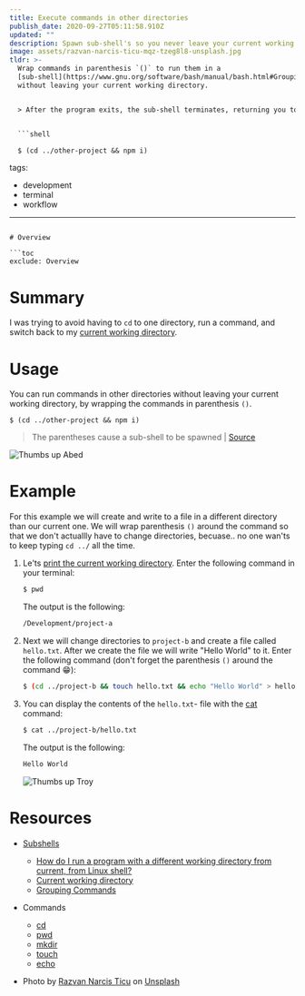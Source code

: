 ```yaml
---
title: Execute commands in other directories
publish_date: 2020-09-27T05:11:58.910Z
updated: ""
description: Spawn sub-shell's so you never leave your current working directory.
image: assets/razvan-narcis-ticu-mqz-tzeg8l8-unsplash.jpg
tldr: >-
  Wrap commands in parenthesis `()` to run them in a
  [sub-shell](https://www.gnu.org/software/bash/manual/bash.html#Grouping-Commands)
  without leaving your current working directory. 


  > After the program exits, the sub-shell terminates, returning you to your prompt of the parent shell, in the directory you started from. | [Source](https://stackoverflow.com/questions/786376/how-do-i-run-a-program-with-a-different-working-directory-from-current-from-lin/786419#786419)


  ```shell

  $ (cd ../other-project && npm i)

  ```
tags:
  - development
  - terminal
  - workflow
---
```

# Overview

```toc
exclude: Overview
```

# Summary

I was trying to avoid having to `cd` to one directory, run a command, and switch back to my [current working directory](https://shapeshed.com/unix-pwd/).

# Usage

You can run commands in other directories without leaving your current working directory, by wrapping the commands in parenthesis `()`.

```shell
$ (cd ../other-project && npm i)
```

> The parentheses cause a sub-shell to be spawned | [Source](https://stackoverflow.com/a/786419/14342613)

![Thumbs up Abed](https://media.giphy.com/media/NnSfgd2KxuP3q/giphy.gif "Thumbs up Abed")

# Example

For this example we will create and write to a file in a different directory than our current one. We will wrap parenthesis `()` around the command so that we don't actuallly have to change directories, becuase.. no one wan'ts to keep typing `cd ../` all the time.

1. Le'ts [print the current working directory](https://linuxize.com/post/current-working-directory/#pwd-command). Enter the following command in your terminal:

   ```bash
   $ pwd
   ```

   The output is the following:

   ```bash
   /Development/project-a
   ```

2. Next we will change directories to `project-b` and create a file called `hello.txt`. After we create the file we will write "Hello World" to it. Enter the following command (don't forget the parenthesis `()` around the command 😁):

   ```bash
   $ (cd ../project-b && touch hello.txt && echo "Hello World" > hello.txt)
   ```

3. You can display the contents of the `hello.txt`- file with the [cat](https://linuxize.com/post/linux-cat-command/) command:

   ```bash
   $ cat ../project-b/hello.txt
   ```

   The output is the following:

   ```bash
   Hello World
   ```

   ![Thumbs up Troy](https://media.giphy.com/media/YcMs3OGd89Pxu/giphy.gif "Thumbs up Troy")

# Resources

- [Subshells](https://tldp.org/LDP/abs/html/subshells.html#:~:text=A%20subshell%20is%20a%20separate,process%20a%20list%20of%20commands.)

  - [How do I run a program with a different working directory from current, from Linux shell?](https://stackoverflow.com/questions/786376/how-do-i-run-a-program-with-a-different-working-directory-from-current-from-lin/786419#786419)
  - [Current working directory](https://shapeshed.com/unix-pwd/)
  - [Grouping Commands](https://www.gnu.org/software/bash/manual/bash.html#Grouping-Commands)

- Commands

  - [cd](https://linuxize.com/post/linux-cd-command/)
  - [pwd](https://linuxize.com/post/current-working-directory/#pwd-command)
  - [mkdir](https://linuxize.com/post/how-to-create-directories-in-linux-with-the-mkdir-command/)
  - [touch](https://linuxize.com/post/linux-touch-command/)
  - [echo](https://linuxize.com/post/echo-command-in-linux-with-examples/)

- Photo by [Razvan Narcis Ticu](https://unsplash.com/@ticurazvannarcis?utm_source=unsplash&utm_medium=referral&utm_content=creditCopyText) on [Unsplash](https://unsplash.com/)
